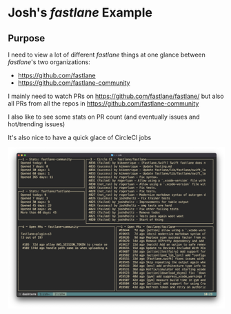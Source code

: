 # Josh's _fastlane_ Example

## Purpose
I need to view a lot of different _fastlane_ things at one glance between _fastlane_'s two organizations:
- https://github.com/fastlane
- https://github.com/fastlane-community

I mainly need to watch PRs on https://github.com/fastlane/fastlane/ but also all PRs from all the repos in https://github.com/fastlane-community

I also like to see some stats on PR count (and eventually issues and hot/trending issues)

It's also nice to have a quick glace of CircleCI jobs

![Demo](/examples/josh-fastlane/demo.png)
